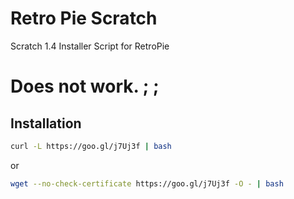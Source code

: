 # Retro Pie Scratch
Scratch 1.4 Installer Script for RetroPie
# Does not work. ; ;
Installation
------------

```sh
curl -L https://goo.gl/j7Uj3f | bash
```

or

```sh
wget --no-check-certificate https://goo.gl/j7Uj3f -O - | bash
```
